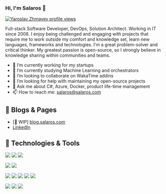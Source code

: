### Hi, I'm Salaros 👋
[![Yaroslav Zhmayev profile views](https://u8views.com/api/v1/github/profiles/675348/views/day-week-month-total-count.svg)](https://u8views.com/github/salaros)

Full-stack Software Developer, DevOps, Solution Architect. Working in IT since 2008.
I enjoy being challenged and engaging with projects that require me to work outside my comfort and knowledge set, learn new languages, frameworks and technologies. 
I'm a great problem-solver and critical thinker. 
My greatest passion is open-source, so I strongly believe in knowledge sharing within communities and teams.

- 🔭 I’m currently working for my startups
- 🌱 I’m currently studying Machine Learning and orchestrators
- 👯 I’m looking to collaborate on WakaTime addins
- 🤔 I’m looking for help with maintaining my open-source projects
- 💬 Ask me about C#, Azure, Docker, product life-time management
- 📫 How to reach me: salaros@salaros.com

## 📝 Blogs & Pages

- [🚧 WIP] [blog.salaros.com](https://blog.salaros.com/)
- [LinkedIn](https://www.linkedin.com/in/salaros/)

## 🔧 Technologies & Tools

![](https://img.shields.io/badge/ASP.NET%20Blazor-dotnet-informational?style=flat&logo=dotnet&logoColor=white&color=512bd4)
![](https://img.shields.io/badge/ES6%20Vue.js-JavaScript-informational?style=flat&logo=javascript&logoColor=f7df1e&color=f7df1e)
![](https://img.shields.io/badge/Wordpress%20Yii2-PHP-informational?style=flat&logo=php&logoColor=AEB2D5&color=AEB2D5)

![](https://img.shields.io/badge/Shell-Bash-informational?style=flat&logo=gnu-bash&logoColor=white&color=6aa6f8)
![](https://img.shields.io/badge/OS-Linux-informational?style=flat&logo=linux&logoColor=white&color=6aa6f8)

![](https://img.shields.io/badge/DB-PostgreSQL-informational?style=flat&logo=postgresql&logoColor=white&color=6aa6f8)
![](https://img.shields.io/badge/DB-MySQL-informational?style=flat&logo=mysql&logoColor=white&color=f29111)
![](https://img.shields.io/badge/DB-SQL%20Server-informational?style=flat&logo=microsoft&logoColor=white&color=512bd4)
![](https://img.shields.io/badge/DB-SQLite-informational?style=flat&logo=sqlite&logoColor=white&color=003C58)
![](https://img.shields.io/badge/DB-MongoDB-informational?style=flat&logo=mongodb&logoColor=green&color=green)

![](https://img.shields.io/badge/Docker%20Compose-Docker-informational?style=flat&logo=docker&logoColor=white&color=6aa6f8)
![](https://img.shields.io/badge/Azure%20Google-Kubernetes-informational?style=flat&logo=kubernetes&logoColor=white&color=6aa6f8)
![](https://img.shields.io/badge/Shell-Makefile-informational?style=flat&logo=cmake&logoColor=white&color=E95420)
